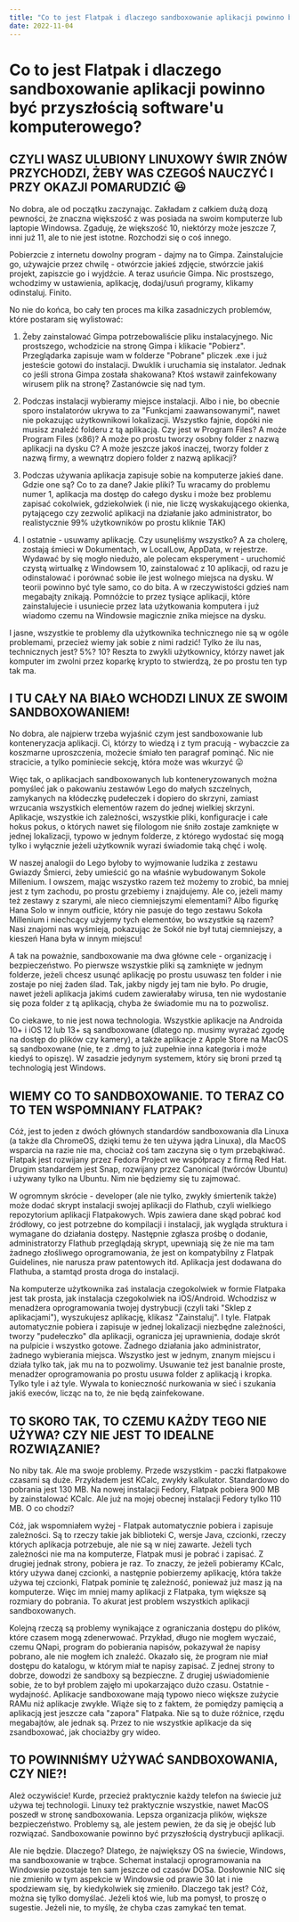 ```yaml
---
title: "Co to jest Flatpak i dlaczego sandboxowanie aplikacji powinno być przyszłością software'u komputerowego?"
date: 2022-11-04
---
```

# Co to jest Flatpak i dlaczego sandboxowanie aplikacji powinno być przyszłością software'u komputerowego?
## CZYLI WASZ ULUBIONY LINUXOWY ŚWIR ZNÓW PRZYCHODZI, ŻEBY WAS CZEGOŚ NAUCZYĆ I PRZY OKAZJI POMARUDZIĆ 😃
No dobra, ale od początku zaczynając. Zakładam z całkiem dużą dozą pewności, że znaczna większość z was posiada na swoim komputerze lub laptopie Windowsa. Zgaduję, że większość 10, niektórzy może jeszcze 7, inni już 11, ale to nie jest istotne. Rozchodzi się o coś innego.

Pobierzcie z internetu dowolny program - dajmy na to Gimpa. Zainstalujcie go, używajcie przez chwilę - otwórzcie jakieś zdjęcie, stwórzcie jakiś projekt, zapiszcie go i wyjdźcie. A teraz usuńcie Gimpa. Nic prostszego, wchodzimy w ustawienia, aplikację, dodaj/usuń programy, klikamy odinstaluj. Finito.

No nie do końca, bo cały ten proces ma kilka zasadniczych problemów, które postaram się wylistować:

1. Żeby zainstalować Gimpa potrzebowaliście pliku instalacyjnego. Nic prostszego, wchodzicie na stronę Gimpa i klikacie "Pobierz". Przeglądarka zapisuje wam w folderze "Pobrane" pliczek .exe i już jesteście gotowi do instalacji. Dwuklik i uruchamia się instalator. Jednak co jeśli strona Gimpa została shakowana? Ktoś wstawił zainfekowany wirusem plik na stronę? Zastanówcie się nad tym.

2. Podczas instalacji wybieramy miejsce instalacji. Albo i nie, bo obecnie sporo instalatorów ukrywa to za "Funkcjami zaawansowanymi", nawet nie pokazując użytkownikowi lokalizacji. Wszystko fajnie, dopóki nie musisz znaleźć folderu z tą aplikacją. Czy jest w Program Files? A może Program Files (x86)? A może po prostu tworzy osobny folder z nazwą aplikacji na dysku C? A może jeszcze jakoś inaczej, tworzy folder z nazwą firmy, a wewnątrz dopiero folder z nazwą aplikacji?

3. Podczas używania aplikacja zapisuje sobie na komputerze jakieś dane. Gdzie one są? Co to za dane? Jakie pliki? Tu wracamy do problemu numer 1, aplikacja ma dostęp do całego dysku i może bez problemu zapisać cokolwiek, gdziekolwiek (i nie, nie liczę wyskakującego okienka, pytającego czy zezwolić aplikacji na działanie jako administrator, bo realistycznie 99% użytkowników po prostu kliknie TAK)

4. I ostatnie - usuwamy aplikację. Czy usunęliśmy wszystko? A za cholerę, zostają śmieci w Dokumentach, w LocalLow, AppData, w rejestrze. Wydawać by się mogło niedużo, ale polecam eksperyment - uruchomić czystą wirtualkę z Windowsem 10, zainstalować z 10 aplikacji, od razu je odinstalować i porównać sobie ile jest wolnego miejsca na dysku. W teorii powinno być tyle samo, co do bita. A w rzeczywistości gdzieś nam megabajty znikają. Pomnóżcie to przez tysiące aplikacji, które zainstalujecie i usuniecie przez lata użytkowania komputera i już wiadomo czemu na Windowsie magicznie znika miejsce na dysku.

I jasne, wszystkie te problemy dla użytkownika technicznego nie są w ogóle problemami, przecież wiemy jak sobie z nimi radzić! Tylko że ilu nas, technicznych jest? 5%? 10? Reszta to zwykli użytkownicy, którzy nawet jak komputer im zwolni przez koparkę krypto to stwierdzą, że po prostu ten typ tak ma.
## I TU CAŁY NA BIAŁO WCHODZI LINUX ZE SWOIM SANDBOXOWANIEM!
No dobra, ale najpierw trzeba wyjaśnić czym jest sandboxowanie lub konteneryzacja aplikacji. Ci, którzy to wiedzą i z tym pracują - wybaczcie za koszmarne uproszczenia, możecie śmiało ten paragraf pominąć. Nic nie stracicie, a tylko pominiecie sekcję, która może was wkurzyć 😛

Więc tak, o aplikacjach sandboxowanych lub konteneryzowanych można pomyśleć jak o pakowaniu zestawów Lego do małych szczelnych, zamykanych na kłódeczkę pudełeczek i dopiero do skrzyni, zamiast wrzucania wszystkich elementów razem do jednej wielkiej skrzyni. Aplikacje, wszystkie ich zależności, wszystkie pliki, konfiguracje i całe hokus pokus, o których nawet się filologom nie śniło zostaje zamknięte w jednej lokalizacji, typowo w jednym folderze, z którego wydostać się mogą tylko i wyłącznie jeżeli użytkownik wyrazi świadomie taką chęć i wolę.

W naszej analogii do Lego byłoby to wyjmowanie ludzika z zestawu Gwiazdy Śmierci, żeby umieścić go na właśnie wybudowanym Sokole Millenium. I owszem, mając wszystko razem też możemy to zrobić, ba mniej jest z tym zachodu, po prostu grzebiemy i znajdujemy. Ale co, jeżeli mamy też zestawy z szarymi, ale nieco ciemniejszymi elementami? Albo figurkę Hana Solo w innym outficie, który nie pasuje do tego zestawu Sokoła Millenium i niechcący użyjemy tych elementów, bo wszystkie są razem? Nasi znajomi nas wyśmieją, pokazując że Sokół nie był tutaj ciemniejszy, a kieszeń Hana była w innym miejscu!

A tak na poważnie, sandboxowanie ma dwa główne cele - organizację i bezpieczeństwo. Po pierwsze wszystkie pliki są zamknięte w jednym folderze, jeżeli chcesz usunąć aplikację po prostu usuwasz ten folder i nie zostaje po niej żaden ślad. Tak, jakby nigdy jej tam nie było. Po drugie, nawet jeżeli aplikacja jakimś cudem zawierałaby wirusa, ten nie wydostanie się poza folder z tą aplikacją, chyba że świadomie mu na to pozwolisz.

Co ciekawe, to nie jest nowa technologia. Wszystkie aplikacje na Androida 10+ i iOS 12 lub 13+ są sandboxowane (dlatego np. musimy wyrażać zgodę na dostęp do plików czy kamery), a także aplikacje z Apple Store na MacOS są sandboxowane (nie, te z .dmg to już zupełnie inna kategoria i może kiedyś to opiszę). W zasadzie jedynym systemem, który się broni przed tą technologią jest Windows.
## WIEMY CO TO SANDBOXOWANIE. TO TERAZ CO TO TEN WSPOMNIANY FLATPAK?
Cóż, jest to jeden z dwóch głównych standardów sandboxowania dla Linuxa (a także dla ChromeOS, dzięki temu że ten używa jądra Linuxa), dla MacOS wsparcia na razie nie ma, chociaż coś tam zaczyna się o tym przebąkiwać. Flatpak jest rozwijany przez Fedora Project we współpracy z firmą Red Hat. Drugim standardem jest Snap, rozwijany przez Canonical (twórców Ubuntu) i używany tylko na Ubuntu. Nim nie będziemy się tu zajmować.

W ogromnym skrócie - developer (ale nie tylko, zwykły śmiertenik także) może dodać skrypt instalacji swojej aplikacji do Flathub, czyli wielkiego repozytorium aplikacji Flatpakowych. Wpis zawiera dane skąd pobrać kod źródłowy, co jest potrzebne do kompilacji i instalacji, jak wygląda struktura i wymagane do działania dostępy. Następnie zgłasza prośbę o dodanie, administratorzy Flathub przeglądają skrypt, upewniają się że nie ma tam żadnego złośliwego oprogramowania, że jest on kompatybilny z Flatpak Guidelines, nie narusza praw patentowych itd. Aplikacja jest dodawana do Flathuba, a stamtąd prosta droga do instalacji.

Na komputerze użytkownika zaś instalacja czegokolwiek w formie Flatpaka jest tak prosta, jak instalacja czegokolwiek na iOS/Android. Wchodzisz w menadżera oprogramowania twojej dystrybucji (czyli taki "Sklep z aplikacjami"), wyszukujesz aplikację, klikasz "Zainstaluj". I tyle. Flatpak automatycznie pobiera i zapisuje w jednej lokalizacji niezbędne zależności, tworzy "pudełeczko" dla aplikacji, ogranicza jej uprawnienia, dodaje skrót na pulpicie i wszystko gotowe. Żadnego działania jako administrator, żadnego wybierania miejsca. Wszystko jest w jednym, znanym miejscu i działa tylko tak, jak mu na to pozwolimy. Usuwanie też jest banalnie proste, menadżer oprogramowania po prostu usuwa folder z aplikacją i kropka. Tylko tyle i aż tyle. Wywala to konieczność nurkowania w sieć i szukania jakiś execów, licząc na to, że nie będą zainfekowane.
## TO SKORO TAK, TO CZEMU KAŻDY TEGO NIE UŻYWA? CZY NIE JEST TO IDEALNE ROZWIĄZANIE?
No niby tak. Ale ma swoje problemy. Przede wszystkim - paczki flatpakowe czasami są duże. Przykładem jest KCalc, zwykły kalkulator. Standardowo do pobrania jest 130 MB. Na nowej instalacji Fedory, Flatpak pobiera 900 MB by zainstalować KCalc. Ale już na mojej obecnej instalacji Fedory tylko 110 MB. O co chodzi?

Cóż, jak wspomniałem wyżej - Flatpak automatycznie pobiera i zapisuje zależności. Są to rzeczy takie jak biblioteki C, wersje Java, czcionki, rzeczy których aplikacja potrzebuje, ale nie są w niej zawarte. Jeżeli tych zależności nie ma na komputerze, Flatpak musi je pobrać i zapisać. Z drugiej jednak strony, pobiera je raz. To znaczy, że jeżeli pobieramy KCalc, który używa danej czcionki, a następnie pobierzemy aplikację, która także używa tej czcionki, Flatpak pominie tę zależność, ponieważ już masz ją na komputerze. Więc im mniej mamy aplikacji z Flatpaka, tym większe są rozmiary do pobrania. To akurat jest problem wszystkich aplikacji sandboxowanych.

Kolejną rzeczą są problemy wynikające z ograniczania dostępu do plików, które czasem mogą zdenerwować. Przykład, długo nie mogłem wyczaić, czemu QNapi, program do pobierania napisów, pokazywał że napisy pobrano, ale nie mogłem ich znaleźć. Okazało się, że program nie miał dostępu do katalogu, w którym miał te napisy zapisać. Z jednej strony to dobrze, dowodzi że sandboxy są bezpieczne. Z drugiej uświadomienie sobie, że to był problem zajęło mi upokarzająco dużo czasu.
Ostatnie - wydajność. Aplikacje sandboxowane mają typowo nieco większe zużycie RAMu niż aplikacje zwykłe. Wiąże się to z faktem, że pomiędzy pamięcią a aplikacją jest jeszcze cała "zapora" Flatpaka. Nie są to duże różnice, rzędu megabajtów, ale jednak są. Przez to nie wszystkie aplikacje da się zsandboxować, jak chociażby gry wideo.
## TO POWINNIŚMY UŻYWAĆ SANDBOXOWANIA, CZY NIE?!
Ależ oczywiście! Kurde, przecież praktycznie każdy telefon na świecie już używa tej technologii. Linuxy też praktycznie wszystkie, nawet MacOS poszedł w stronę sandboxowania. Lepsza organizacja plików, większe bezpieczeństwo. Problemy są, ale jestem pewien, że da się je obejść lub rozwiązać. Sandboxowanie powinno być przyszłością dystrybucji aplikacji.

Ale nie będzie. Dlaczego? Dlatego, że największy OS na świecie, Windows, ma sandboxowanie w trąbce. Schemat instalacji oprogramowania na Windowsie pozostaje ten sam jeszcze od czasów DOSa. Dosłownie NIC się nie zmieniło w tym aspekcie w Windowsie od prawie 30 lat i nie spodziewam się, by kiedykolwiek się zmieniło. Dlaczego tak jest? Cóż, można się tylko domyślać. Jeżeli ktoś wie, lub ma pomysł, to proszę o sugestie. Jeżeli nie, to myślę, że chyba czas zamykać ten temat.

